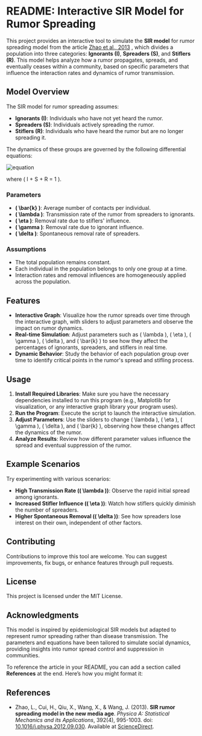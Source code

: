 # README: Interactive SIR Model for Rumor Spreading

This project provides an interactive tool to simulate the **SIR model** for rumor spreading model from the article [Zhao et al., 2013](https://www.sciencedirect.com/science/article/pii/S037843711200934X)  , which divides a population into three categories: **Ignorants (I)**, **Spreaders (S)**, and **Stiflers (R)**. This model helps analyze how a rumor propagates, spreads, and eventually ceases within a community, based on specific parameters that influence the interaction rates and dynamics of rumor transmission.

## Model Overview

The SIR model for rumor spreading assumes:
- **Ignorants (I)**: Individuals who have not yet heard the rumor.
- **Spreaders (S)**: Individuals actively spreading the rumor.
- **Stiflers (R)**: Individuals who have heard the rumor but are no longer spreading it.

The dynamics of these groups are governed by the following differential equations:


![equation](https://latex.codecogs.com/svg.image?\begin{cases}\frac{dI}{dt}=-\bar{k}I&space;S,\\\frac{dS}{dt}=\lambda\bar{k}I&space;S-\bar{k}S(\gamma&space;S&plus;\eta&space;R)-\delta&space;S,\\\frac{dR}{dt}=(1-\lambda)\bar{k}I&space;S&plus;\bar{k}S(\gamma&space;S&plus;\eta&space;R)&plus;\delta&space;S,\end{cases})


<!-- \[ -->
<!-- \begin{cases} -->
<!--     \frac{dI}{dt} = -\bar{k} I S, \\ -->
<!--     \frac{dS}{dt} = \lambda \bar{k} I S - \bar{k} S (\gamma S + \eta R) - \delta S, \\  -->
<!--     \frac{dR}{dt} = (1 - \lambda) \bar{k} I S + \bar{k} S (\gamma S + \eta R) + \delta S, -->
<!-- \end{cases} -->
<!-- \] -->

where \( I + S + R = 1 \).

### Parameters

- **\( \bar{k} \)**: Average number of contacts per individual.
- **\( \lambda \)**: Transmission rate of the rumor from spreaders to ignorants.
- **\( \eta \)**: Removal rate due to stiflers' influence.
- **\( \gamma \)**: Removal rate due to ignorant influence.
- **\( \delta \)**: Spontaneous removal rate of spreaders.

### Assumptions

- The total population remains constant.
- Each individual in the population belongs to only one group at a time.
- Interaction rates and removal influences are homogeneously applied across the population.

## Features

- **Interactive Graph**: Visualize how the rumor spreads over time through the interactive graph, with sliders to adjust parameters and observe the impact on rumor dynamics.
- **Real-time Simulation**: Adjust parameters such as \( \lambda \), \( \eta \), \( \gamma \), \( \delta \), and \( \bar{k} \) to see how they affect the percentages of ignorants, spreaders, and stiflers in real time.
- **Dynamic Behavior**: Study the behavior of each population group over time to identify critical points in the rumor's spread and stifling process.

## Usage

1. **Install Required Libraries**: Make sure you have the necessary dependencies installed to run this program (e.g., Matplotlib for visualization, or any interactive graph library your program uses).
2. **Run the Program**: Execute the script to launch the interactive simulation.
3. **Adjust Parameters**: Use the sliders to change \( \lambda \), \( \eta \), \( \gamma \), \( \delta \), and \( \bar{k} \), observing how these changes affect the dynamics of the rumor.
4. **Analyze Results**: Review how different parameter values influence the spread and eventual suppression of the rumor.

## Example Scenarios

Try experimenting with various scenarios:
- **High Transmission Rate (\( \lambda \))**: Observe the rapid initial spread among ignorants.
- **Increased Stifler Influence (\( \eta \))**: Watch how stiflers quickly diminish the number of spreaders.
- **Higher Spontaneous Removal (\( \delta \))**: See how spreaders lose interest on their own, independent of other factors.

## Contributing

Contributions to improve this tool are welcome. You can suggest improvements, fix bugs, or enhance features through pull requests.

## License

This project is licensed under the MIT License.

## Acknowledgments

This model is inspired by epidemiological SIR models but adapted to represent rumor spreading rather than disease transmission. The parameters and equations have been tailored to simulate social dynamics, providing insights into rumor spread control and suppression in communities.

To reference the article in your README, you can add a section called **References** at the end. Here’s how you might format it:


## References

- Zhao, L., Cui, H., Qiu, X., Wang, X., & Wang, J. (2013). **SIR rumor spreading model in the new media age**. *Physica A: Statistical Mechanics and its Applications*, 392(4), 995-1003. doi: [10.1016/j.physa.2012.09.030](https://doi.org/10.1016/j.physa.2012.09.030). Available at [ScienceDirect](https://www.sciencedirect.com/science/article/pii/S037843711200934X).

